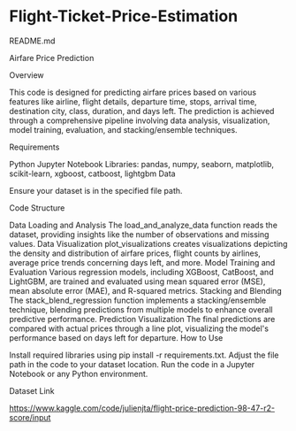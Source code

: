 # Flight-Ticket-Price-Estimation

README.md

Airfare Price Prediction

Overview

This code is designed for predicting airfare prices based on various features like airline, flight details, departure time, stops, arrival time, destination city, class, duration, and days left. The prediction is achieved through a comprehensive pipeline involving data analysis, visualization, model training, evaluation, and stacking/ensemble techniques.

Requirements

Python
Jupyter Notebook
Libraries: pandas, numpy, seaborn, matplotlib, scikit-learn, xgboost, catboost, lightgbm
Data

Ensure your dataset is in the specified file path.

Code Structure

Data Loading and Analysis
The load_and_analyze_data function reads the dataset, providing insights like the number of observations and missing values.
Data Visualization
plot_visualizations creates visualizations depicting the density and distribution of airfare prices, flight counts by airlines, average price trends concerning days left, and more.
Model Training and Evaluation
Various regression models, including XGBoost, CatBoost, and LightGBM, are trained and evaluated using mean squared error (MSE), mean absolute error (MAE), and R-squared metrics.
Stacking and Blending
The stack_blend_regression function implements a stacking/ensemble technique, blending predictions from multiple models to enhance overall predictive performance.
Prediction Visualization
The final predictions are compared with actual prices through a line plot, visualizing the model's performance based on days left for departure.
How to Use

Install required libraries using pip install -r requirements.txt.
Adjust the file path in the code to your dataset location.
Run the code in a Jupyter Notebook or any Python environment.

Dataset Link

https://www.kaggle.com/code/julienjta/flight-price-prediction-98-47-r2-score/input

